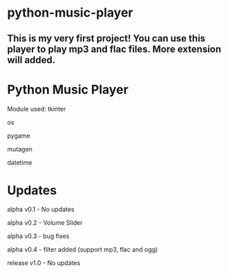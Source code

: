 # python-music-player
This is my very first project! You can use this player to play mp3 and flac files. More extension will added.
--------------------------------------------------------------------------------------------------
Python Music Player
===================

Module used:
tkinter

os

pygame

mutagen

datetime

Updates
=======================
alpha v0.1 - No updates

alpha v0.2 - Volume Slider

alpha v0.3 - bug fixes

alpha v0.4 - filter added (support mp3, flac and ogg)

release v1.0 - No updates
